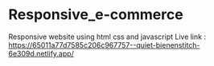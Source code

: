 # Responsive_e-commerce
Responsive website using html css and javascript
Live link : https://65011a77d7585c206c967757--quiet-bienenstitch-6e309d.netlify.app/
